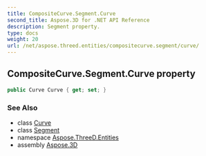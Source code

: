 ```yaml
---
title: CompositeCurve.Segment.Curve
second_title: Aspose.3D for .NET API Reference
description: Segment property. 
type: docs
weight: 20
url: /net/aspose.threed.entities/compositecurve.segment/curve/
---
```

## CompositeCurve.Segment.Curve property

```csharp
public Curve Curve { get; set; }
```

### See Also

* class [Curve](../../curve/)
* class [Segment](../)
* namespace [Aspose.ThreeD.Entities](../../../aspose.threed.entities/)
* assembly [Aspose.3D](../../../)


